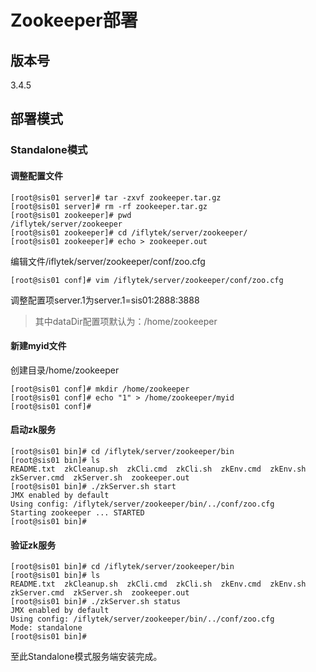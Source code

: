 # Zookeeper部署

## 版本号
3.4.5

## 部署模式
### Standalone模式

#### 调整配置文件
```
[root@sis01 server]# tar -zxvf zookeeper.tar.gz
[root@sis01 server]# rm -rf zookeeper.tar.gz
[root@sis01 zookeeper]# pwd
/iflytek/server/zookeeper
[root@sis01 zookeeper]# cd /iflytek/server/zookeeper/
[root@sis01 zookeeper]# echo > zookeeper.out
```
编辑文件/iflytek/server/zookeeper/conf/zoo.cfg
```
[root@sis01 conf]# vim /iflytek/server/zookeeper/conf/zoo.cfg
```
调整配置项server.1为server.1=sis01:2888:3888
> 其中dataDir配置项默认为：/home/zookeeper
#### 新建myid文件
创建目录/home/zookeeper
```
[root@sis01 conf]# mkdir /home/zookeeper
[root@sis01 conf]# echo "1" > /home/zookeeper/myid
[root@sis01 conf]# 
```
#### 启动zk服务
```
[root@sis01 bin]# cd /iflytek/server/zookeeper/bin
[root@sis01 bin]# ls
README.txt  zkCleanup.sh  zkCli.cmd  zkCli.sh  zkEnv.cmd  zkEnv.sh  zkServer.cmd  zkServer.sh  zookeeper.out
[root@sis01 bin]# ./zkServer.sh start
JMX enabled by default
Using config: /iflytek/server/zookeeper/bin/../conf/zoo.cfg
Starting zookeeper ... STARTED
[root@sis01 bin]# 
```
#### 验证zk服务
```
[root@sis01 bin]# cd /iflytek/server/zookeeper/bin
[root@sis01 bin]# ls
README.txt  zkCleanup.sh  zkCli.cmd  zkCli.sh  zkEnv.cmd  zkEnv.sh  zkServer.cmd  zkServer.sh  zookeeper.out
[root@sis01 bin]# ./zkServer.sh status
JMX enabled by default
Using config: /iflytek/server/zookeeper/bin/../conf/zoo.cfg
Mode: standalone
[root@sis01 bin]# 
```
至此Standalone模式服务端安装完成。

